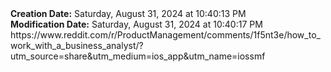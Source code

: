 <div><b>Creation Date:</b> Saturday, August 31, 2024 at 10:40:13 PM<br></div>
<div><b>Modification Date:</b> Saturday, August 31, 2024 at 10:40:17 PM<br></div>
<div>https://www.reddit.com/r/ProductManagement/comments/1f5nt3e/how_to_work_with_a_business_analyst/?utm_source=share&amputm_medium=ios_app&amputm_name=iossmf</div>

